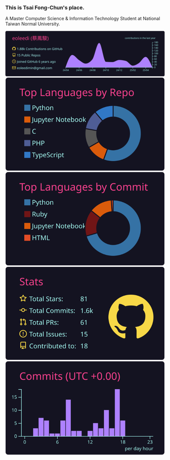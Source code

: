 ### This is Tsai Fong-Chun's place.
A Master Computer Science & Information Technology Student at National Taiwan Normal University.

[![](https://raw.githubusercontent.com/eoleedi/eoleedi/master/profile-summary-card-output/radical/0-profile-details.svg)](https://github.com/eoleedi/eoleedi)
[![](https://raw.githubusercontent.com/eoleedi/eoleedi/master/profile-summary-card-output/radical/1-repos-per-language.svg)](https://github.com/eoleedi/eoleedi) [![](https://raw.githubusercontent.com/eoleedi/eoleedi/master/profile-summary-card-output/radical/2-most-commit-language.svg)](https://github.com/eoleedi/eoleedi)
[![](https://raw.githubusercontent.com/eoleedi/eoleedi/master/profile-summary-card-output/radical/3-stats.svg)](https://github.com/eoleedi/eoleedi) [![](https://raw.githubusercontent.com/eoleedi/eoleedi/master/profile-summary-card-output/radical/4-productive-time.svg)](https://github.com/eoleedi/eoleedi)

